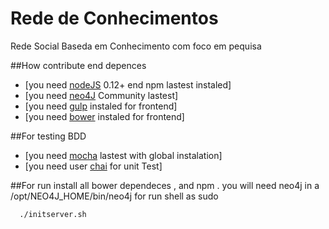 # Rede de Conhecimentos
Rede Social Baseda em Conhecimento com
foco em pequisa

##How contribute end depences

* [you need [nodeJS](http://nodejs.org/) 0.12+ end npm  lastest instaled]
* [you need [neo4J](http://neo4j.com/) Community lastest]
* [you need [gulp](http://gulpjs.com/) instaled for frontend]
* [you need [bower](http://bower.io/) instaled for frontend]

##For testing BDD

* [you need [mocha](http://mochajs.org/) lastest with global instalation]
* [you need user [chai](http://chaijs.com/) for unit Test]

##For run
install all bower dependeces , and npm .
you will need neo4j in a /opt/NEO4J_HOME/bin/neo4j 
for run shell as sudo

```shell
  ./initserver.sh
```
